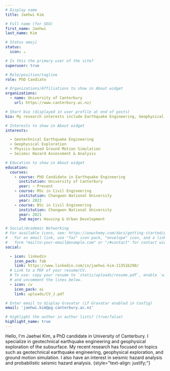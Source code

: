 ```yaml
---
# Display name
title: Jaehwi Kim

# Full name (for SEO)
first_name: Jaehwi
last_name: Kim

# Status emoji
status:
  icon: ☕️

# Is this the primary user of the site?
superuser: true

# Role/position/tagline
role: PhD Candiate

# Organizations/Affiliations to show in About widget
organizations:
  - name: University of Canterbury
    url: https://www.canterbury.ac.nz/

# Short bio (displayed in user profile at end of posts)
bio: My research interests include Earthquake Engineering, Geophysical Expolaration, Ground Motion Simulation, Seismic Hazard.

# Interests to show in About widget
interests:

  - Geotechnical Earthquake Engineering
  - Geophysical Exploration
  - Physics-based Ground Motion Simulation
  - Seismic Hazard Assessment & Analysis

# Education to show in About widget
education:
  courses:
    - course: PhD Candidate in Earthquake Engineering
      institution: University of Canterbury
      year: ~ Present
    - course: MSc in Civil Engineering
      institution: Changwon National University
      year: 2023
    - course: BSc in Civil Engineering
      institution: Changwon National University
      year: 2021
      2nd major: Housing & Urban Development

# Social/Academic Networking
# For available icons, see: https://wowchemy.com/docs/getting-started/page-builder/#icons
#   For an email link, use "fas" icon pack, "envelope" icon, and a link in the
#   form "mailto:your-email@example.com" or "/#contact" for contact widget.
social:

  - icon: linkedin
    icon_pack: fab
    link: https://www.linkedin.com/in/jaehwi-kim-11351b290/
  # Link to a PDF of your resume/CV.
  # To use: copy your resume to `static/uploads/resume.pdf`, enable `ai` icons in `params.yaml`,
  # and uncomment the lines below.
  - icon: cv
    icon_pack: ai
    link: uploads/CV_J.pdf

# Enter email to display Gravatar (if Gravatar enabled in Config)
email: 'jaehwi.kim@pg.canterbury.ac.nz'

# Highlight the author in author lists? (true/false)
highlight_name: true
---
```


Hello, I'm Jaehwi Kim, a PhD candidate in University of Canterbury. I specialize in geotechnical earthquake engineering and geophysical exploration of the subsurface. My recent research has focused on topics such as geotechnical earthquake engineering, geophysical exploration, and ground motion simulation. I also have an interest in seismic hazard analysis and probabilistic seismic hazard analysis.
{style="text-align: justify;"}
